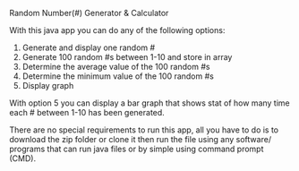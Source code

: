 Random Number(#) Generator & Calculator


With this java app you can do any of the following options:

1. Generate and display one random #
2. Generate 100 random #s between 1-10 and store in array
3. Determine the average value of the 100 random #s
4. Determine the minimum value of the 100 random #s
5. Display graph

With option 5 you can display a bar graph that shows stat of how many time each # between 1-10 has been generated.

There are no special requirements to run this app, 
all you have to do is to download the zip folder or clone it
then run the file using any software/ programs that can run java files 
or by simple using command prompt (CMD).
